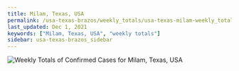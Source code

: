 ```yaml
---
title: Milam, Texas, USA
permalink: /usa-texas-brazos/weekly_totals/usa-texas-milam-weekly_totals.html
last_updated: Dec 1, 2021
keywords: ["Milam, Texas, USA", "weekly totals"]
sidebar: usa-texas-brazos_sidebar
---
```


![Weekly Totals of Confirmed Cases for Milam, Texas, USA](/covid_tracker/images/graphs/usa-texas-milam-weekly_totals_graph.png)
